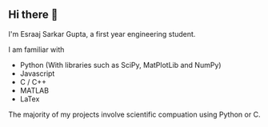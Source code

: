 ## Hi there 👋

I'm Esraaj Sarkar Gupta, a first year engineering student.

I am familiar with 
- Python (With libraries such as SciPy, MatPlotLib and NumPy)
- Javascript
- C / C++
- MATLAB
- LaTex

The majority of my projects involve scientific compuation using Python or C.


